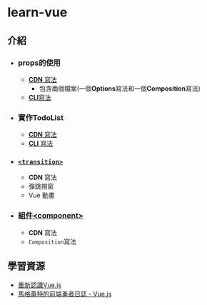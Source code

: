 # learn-vue

## 介紹

- ### props的使用
  - [**CDN** 寫法](props)
    - 包含兩個檔案(一個**Options**寫法和一個**Composition**寫法)
  - [**CLI**寫法](props-emit-cli)

- ### 實作TodoList
  - [**CDN** 寫法](todList.html)
  - [**CLI** 寫法](todolist-cli)

- ### [`<transition>`](vue-modal-transition.html)
  - **CDN** 寫法
  - 彈跳視窗
  - Vue 動畫

- ### [組件\<component\>](vue-setup-component.html)
  - **CDN** 寫法
  - `Composition`寫法


## 學習資源

- [重新認識Vue.js](https://book.vue.tw)
- [馬格蕾特的前端勇者日誌 - Vue.js](https://gretema.github.io/page/4)
